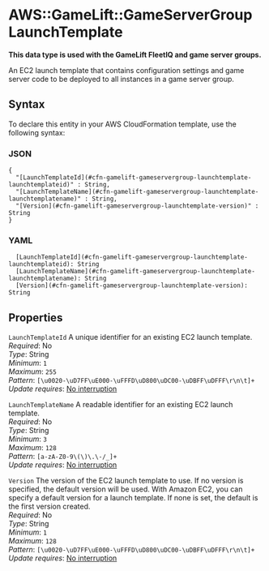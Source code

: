 # AWS::GameLift::GameServerGroup LaunchTemplate<a name="aws-properties-gamelift-gameservergroup-launchtemplate"></a>

**This data type is used with the GameLift FleetIQ and game server groups\.**

An EC2 launch template that contains configuration settings and game server code to be deployed to all instances in a game server group\. 

## Syntax<a name="aws-properties-gamelift-gameservergroup-launchtemplate-syntax"></a>

To declare this entity in your AWS CloudFormation template, use the following syntax:

### JSON<a name="aws-properties-gamelift-gameservergroup-launchtemplate-syntax.json"></a>

```
{
  "[LaunchTemplateId](#cfn-gamelift-gameservergroup-launchtemplate-launchtemplateid)" : String,
  "[LaunchTemplateName](#cfn-gamelift-gameservergroup-launchtemplate-launchtemplatename)" : String,
  "[Version](#cfn-gamelift-gameservergroup-launchtemplate-version)" : String
}
```

### YAML<a name="aws-properties-gamelift-gameservergroup-launchtemplate-syntax.yaml"></a>

```
  [LaunchTemplateId](#cfn-gamelift-gameservergroup-launchtemplate-launchtemplateid): String
  [LaunchTemplateName](#cfn-gamelift-gameservergroup-launchtemplate-launchtemplatename): String
  [Version](#cfn-gamelift-gameservergroup-launchtemplate-version): String
```

## Properties<a name="aws-properties-gamelift-gameservergroup-launchtemplate-properties"></a>

`LaunchTemplateId`  <a name="cfn-gamelift-gameservergroup-launchtemplate-launchtemplateid"></a>
A unique identifier for an existing EC2 launch template\.  
*Required*: No  
*Type*: String  
*Minimum*: `1`  
*Maximum*: `255`  
*Pattern*: `[\u0020-\uD7FF\uE000-\uFFFD\uD800\uDC00-\uDBFF\uDFFF\r\n\t]+`  
*Update requires*: [No interruption](https://docs.aws.amazon.com/AWSCloudFormation/latest/UserGuide/using-cfn-updating-stacks-update-behaviors.html#update-no-interrupt)

`LaunchTemplateName`  <a name="cfn-gamelift-gameservergroup-launchtemplate-launchtemplatename"></a>
A readable identifier for an existing EC2 launch template\.   
*Required*: No  
*Type*: String  
*Minimum*: `3`  
*Maximum*: `128`  
*Pattern*: `[a-zA-Z0-9\(\)\.\-/_]+`  
*Update requires*: [No interruption](https://docs.aws.amazon.com/AWSCloudFormation/latest/UserGuide/using-cfn-updating-stacks-update-behaviors.html#update-no-interrupt)

`Version`  <a name="cfn-gamelift-gameservergroup-launchtemplate-version"></a>
The version of the EC2 launch template to use\. If no version is specified, the default version will be used\. With Amazon EC2, you can specify a default version for a launch template\. If none is set, the default is the first version created\.  
*Required*: No  
*Type*: String  
*Minimum*: `1`  
*Maximum*: `128`  
*Pattern*: `[\u0020-\uD7FF\uE000-\uFFFD\uD800\uDC00-\uDBFF\uDFFF\r\n\t]+`  
*Update requires*: [No interruption](https://docs.aws.amazon.com/AWSCloudFormation/latest/UserGuide/using-cfn-updating-stacks-update-behaviors.html#update-no-interrupt)